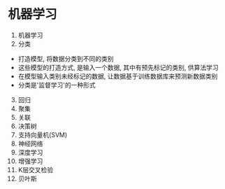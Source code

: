 # 机器学习

1. 机器学习
2. 分类
* 打造模型, 将数据分类到不同的类别
* 这些模型的打造方式, 是输入一个数据, 其中有预先标记的类别, 供算法学习
* 在模型输入类别未经标记的数据, 让数据基于训练数据库来预测新数据类别
* 分类是'监督学习'的一种形式
3. 回归
4. 聚集
5. 关联
6. 决策树
7. 支持向量机(SVM)
8. 神经网络
9. 深度学习
10. 增强学习
11. K层交叉检验
12. 贝叶斯
